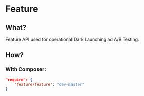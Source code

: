 # Feature

## What?

Feature API used for operational Dark Launching ad A/B Testing.

## How?

### With Composer:

```json
"require": {
    "feature/feature": "dev-master"
}
```
